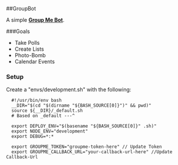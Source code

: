 ##GroupBot

A simple [**Group Me Bot**](https://fast-hamlet-9749.herokuapp.com/).

###Goals

* Take Polls 
* Create Lists 
* Photo-Bomb 
* Calendar Events 

### Setup
Create a "envs/development.sh" with the following:
```
  #!/usr/bin/env bash
  __DIR="$(cd "$(dirname "${BASH_SOURCE[0]}")" && pwd)"
  source ${__DIR}/_default.sh
  # Based on _default ---^

  export DEPLOY_ENV="$(basename "${BASH_SOURCE[0]}" .sh)"
  export NODE_ENV="development"
  export DEBUG=*:*

  export GROUPME_TOKEN="groupme-token-here" // Update Token
  export GROUPME_CALLBACK_URL="your-callback-url-here" //Update Callback-Url
```
